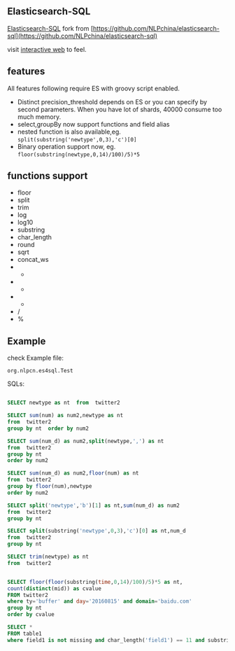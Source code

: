 ## Elasticsearch-SQL

[Elasticsearch-SQL](https://github.com/allwefantasy/elasticsearch-sql/) fork from [https://github.com/NLPchina/elasticsearch-sql](https://github.com/NLPchina/elasticsearch-sql)

visit [interactive web](http://www.nlpcn.org:9999/web/) to feel.

## features 

All features following require ES with groovy script enabled.

* Distinct precision_threshold depends on ES or you can specify by second parameters.
  When you have lot of shards, 40000  consume too much memory. 
* select,groupBy now support functions and field alias 
* nested function is also available,eg.  `split(substring('newtype',0,3),'c')[0]`
* Binary operation support now, eg.  `floor(substring(newtype,0,14)/100)/5)*5`


## functions support
 
 * floor
 * split
 * trim
 * log
 * log10
 * substring
 * char_length
 * round
 * sqrt
 * concat_ws
 * +
 * -
 * * 
 * /
 * %
 
## Example

check Example file:

```
org.nlpcn.es4sql.Test
```

SQLs:

```sql

SELECT newtype as nt  from  twitter2 

SELECT sum(num) as num2,newtype as nt  
from  twitter2 
group by nt  order by num2 

SELECT sum(num_d) as num2,split(newtype,',') as nt  
from  twitter2 
group by nt  
order by num2

SELECT sum(num_d) as num2,floor(num) as nt  
from  twitter2 
group by floor(num),newtype  
order by num2

SELECT split('newtype','b')[1] as nt,sum(num_d) as num2   
from  twitter2 
group by nt

SELECT split(substring('newtype',0,3),'c')[0] as nt,num_d   
from  twitter2 
group by nt

SELECT trim(newtype) as nt 
from  twitter2


SELECT floor(floor(substring(time,0,14)/100)/5)*5 as nt,
count(distinct(mid)) as cvalue 
FROM twitter2  
where ty='buffer' and day='20160815' and domain='baidu.com' 
group by nt 
order by cvalue 

SELECT *
FROM table1  
where field1 is not missing and char_length('field1') == 11 and substring('field1',8,11) = '003'

 
```
